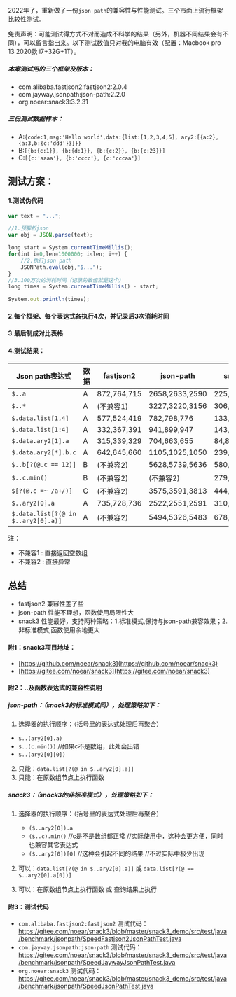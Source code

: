 2022年了，重新做了一份`json path`的兼容性与性能测试。三个市面上流行框架比较性测试。


免责声明：可能测试得方式不对而造成不科学的结果（另外，机器不同结果会有不同），可以留言指出来。以下测试数值只对我的电脑有效（配置：Macbook pro 13 2020款 i7+32G+1T）。


##### 本案测试用的三个框架及版本：
* com.alibaba.fastjson2:fastjson2:2.0.4
* com.jayway.jsonpath:json-path:2.2.0
* org.noear:snack3:3.2.31

##### 三份测试数据样本：
* A:`{code:1,msg:'Hello world',data:{list:[1,2,3,4,5], ary2:[{a:2},{a:3,b:{c:'ddd'}}]}}`
* B:`[{b:{c:1}}, {b:{d:1}}, {b:{c:2}}, {b:{c:23}}]`
* C:`[{c:'aaaa'}, {b:'cccc'}, {c:'cccaa'}]`

## 测试方案：
#### 1.测试伪代码
```javascript
var text = "...";

//1.预解析json
var obj = JSON.parse(text);

long start = System.currentTimeMillis();
for(int i=0,len=1000000; i<len; i++) {
    //2.执行json path
    JSONPath.eval(obj,"$..."); 
}
//3.100万次的消耗时间（记录的数值就是这个）
long times = System.currentTimeMillis() - start;

System.out.println(times);
```
#### 2.每个框架、每个表达式各执行4次，并记录后3次消耗时间
#### 3.最后制成对比表格

#### 4.测试结果：

| Json path表达式 | 数据 | fastjson2 | json-path | snack3 |
| --- | --- | ---| --- | --- |
| `$..a` | A | 872,764,715 | 2658,2633,2590 | 225,225,232 |
| `$..*` | A | (不兼容1) | 3227,3220,3156 | 306,315,325 |
| `$.data.list[1,4]` | A | 577,524,419 | 782,798,776 | 133,137,131 |
| `$.data.list[1:4]` | A | 332,367,391 | 941,899,947 | 143,145,146 |
| `$.data.ary2[1].a` | A | 315,339,329 | 704,663,655 | 84,86,80 |
| `$.data.ary2[*].b.c` | A | 642,645,660 | 1105,1025,1050 | 239,235,237 |
| `$..b[?(@.c == 12)]` | B | (不兼容2) | 5628,5739,5636 | 580,535,532 |
| `$..c.min()` | B | (不兼容2) | (不兼容2) | 279,282,285 |
| `$[?(@.c =~ /a+/)]` | C | (不兼容2) | 3575,3591,3813 | 444,423,429 |
| `$..ary2[0].a` | A | 735,728,736 | 2522,2551,2591 | 310,311,314 |
| `$.data.list[?(@ in $..ary2[0].a)]` | A | (不兼容2) | 5494,5326,5483 | 678,674,667 |

注：
* 不兼容1 : 直接返回空数组
* 不兼容2 : 直接异常

## 总结

* fastjson2 兼容性差了些
* json-path 性能不理想，函数使用局限性大
* snack3 性能最好，支持两种策略：1.标准模式,保持与json-path兼容效果；2.非标准模式,函数使用余地更大

#### 附1：snack3项目地址：

* [https://github.com/noear/snack3](https://github.com/noear/snack3)
* [https://gitee.com/noear/snack3](https://gitee.com/noear/snack3)

#### 附2：..及函数表达式的兼容性说明
##### json-path：（snack3的标准模式同），处理策略如下：
1.  选择器的执行顺序：（括号里的表达式处理后再聚合）
   * `$..(ary2[0].a)`
   * `$..(c.min())`   //如果c不是数组，此处会出错
   * `$..(ary2[0][0])`
2. 只能：`data.list[?(@ in $..ary2[0].a)]`
3. 只能：在原数组节点上执行函数

##### snack3：（snack3的非标准模式），处理策略如下：
1. 选择器的执行顺序：（括号里的表达式处理后再聚合）
   * `($..ary2[0]).a`
   * `($..c).min()`    //c是不是数组都正常 //实际使用中，这种会更方便，同时也兼容其它表达式
   * `($..ary2[0])[0]` //这种会引起不同的结果 //不过实际中极少出现
2. 可以：`data.list[?(@ in $..ary2[0].a)]` 或 `data.list[?(@ == $..ary2[0].a[0])]`

3. 可以：在原数组节点上执行函数 或 查询结果上执行

#### 附3：测试代码

* `com.alibaba.fastjson2:fastjson2` 测试代码：https://gitee.com/noear/snack3/blob/master/snack3_demo/src/test/java/benchmark/jsonpath/SpeedFastjson2JsonPathTest.java
* `com.jayway.jsonpath:json-path`  测试代码：https://gitee.com/noear/snack3/blob/master/snack3_demo/src/test/java/benchmark/jsonpath/SpeedJaywayJsonPathTest.java
* `org.noear:snack3`  测试代码：https://gitee.com/noear/snack3/blob/master/snack3_demo/src/test/java/benchmark/jsonpath/SpeedJsonPathTest.java